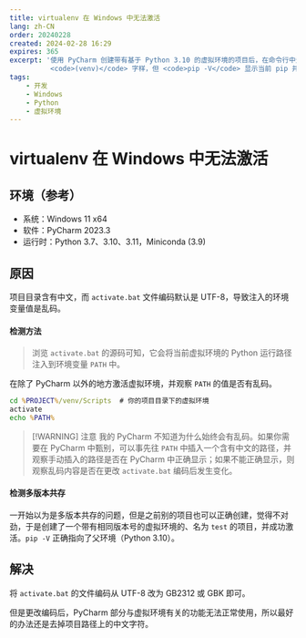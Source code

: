 ```yaml
---
title: virtualenv 在 Windows 中无法激活
lang: zh-CN
order: 20240228
created: 2024-02-28 16:29
expires: 365
excerpt: '使用 PyCharm 创建带有基于 Python 3.10 的虚拟环境的项目后，在命令行中无法激活虚拟环境，虽然前缀
          <code>(venv)</code> 字样，但 <code>pip -V</code> 显示当前 pip 并没有指向父环境。'
tags:
    - 开发
    - Windows
    - Python
    - 虚拟环境
---
```


# virtualenv 在 Windows 中无法激活

<RevisionInfo indent />
<TagsBar />

## 环境（参考）

- 系统：Windows 11 x64
- 软件：PyCharm 2023.3
- 运行时：Python 3.7、3.10、3.11，Miniconda (3.9)

## 原因

项目目录含有中文，而 `activate.bat` 文件编码默认是 UTF-8，导致注入的环境变量值是乱码。

#### 检测方法

> 浏览 `activate.bat` 的源码可知，它会将当前虚拟环境的 Python 运行路径注入到环境变量 `PATH` 中。

在除了 PyCharm 以外的地方激活虚拟环境，并观察 `PATH` 的值是否有乱码。

```bat
cd %PROJECT%/venv/Scripts  # 你的项目目录下的虚拟环境
activate
echo %PATH%
```

> [!WARNING] 注意
> 我的 PyCharm 不知道为什么始终会有乱码。如果你需要在 PyCharm 中甄别，可以事先往 `PATH` 中插入一个含有中文的路径，并观察手动插入的路径是否在 PyCharm 中正确显示；如果不能正确显示，则观察乱码内容是否在更改 `activate.bat` 编码后发生变化。

#### 检测多版本共存

一开始以为是多版本共存的问题，但是之前别的项目也可以正确创建，觉得不对劲，于是创建了一个带有相同版本号的虚拟环境的、名为 `test` 的项目，并成功激活。`pip -V` 正确指向了父环境（Python 3.10）。

## 解决

将 `activate.bat` 的文件编码从 UTF-8 改为 GB2312 或 GBK 即可。

但是更改编码后，PyCharm 部分与虚拟环境有关的功能无法正常使用，所以最好的办法还是去掉项目路径上的中文字符。

